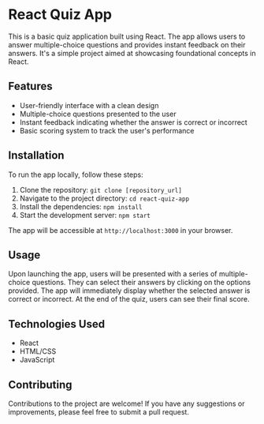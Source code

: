 # React Quiz App

This is a basic quiz application built using React. The app allows users to answer multiple-choice questions and provides instant feedback on their answers. It's a simple project aimed at showcasing foundational concepts in React.

## Features

- User-friendly interface with a clean design
- Multiple-choice questions presented to the user
- Instant feedback indicating whether the answer is correct or incorrect
- Basic scoring system to track the user's performance

## Installation

To run the app locally, follow these steps:

1. Clone the repository: `git clone [repository_url]`
2. Navigate to the project directory: `cd react-quiz-app`
3. Install the dependencies: `npm install`
4. Start the development server: `npm start`

The app will be accessible at `http://localhost:3000` in your browser.

## Usage

Upon launching the app, users will be presented with a series of multiple-choice questions. They can select their answers by clicking on the options provided. The app will immediately display whether the selected answer is correct or incorrect. At the end of the quiz, users can see their final score.

## Technologies Used

- React
- HTML/CSS
- JavaScript

## Contributing

Contributions to the project are welcome! If you have any suggestions or improvements, please feel free to submit a pull request.


